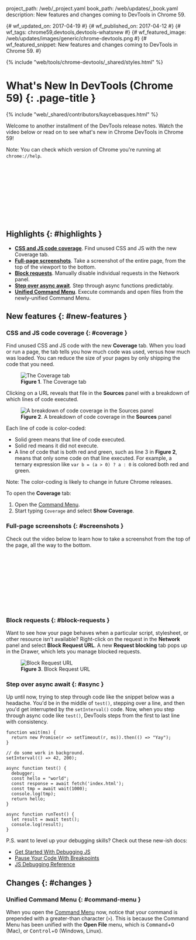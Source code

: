 project_path: /web/_project.yaml
book_path: /web/updates/_book.yaml
description: New features and changes coming to DevTools in Chrome 59.

{# wf_updated_on: 2017-04-19 #}
{# wf_published_on: 2017-04-12 #}
{# wf_tags: chrome59,devtools,devtools-whatsnew #}
{# wf_featured_image: /web/updates/images/generic/chrome-devtools.png #}
{# wf_featured_snippet: New features and changes coming to DevTools in Chrome 59. #}

{% include "web/tools/chrome-devtools/_shared/styles.html" %}

# What's New In DevTools (Chrome 59) {: .page-title }

{% include "web/_shared/contributors/kaycebasques.html" %}

Welcome to another installment of the DevTools release notes. Watch the video
below or read on to see what's new in Chrome DevTools in Chrome 59!

Note: You can check which version of Chrome you're running at `chrome://help`.

<div class="video-wrapper-full-width">
  <iframe class="devsite-embedded-youtube-video" data-video-id="4mx1m7UbBR0"
          data-autohide="1" data-showinfo="0" frameborder="0" allowfullscreen>
  </iframe>
</div>

## Highlights {: #highlights }

* [**CSS and JS code coverage**](#coverage). Find unused CSS and JS with
  the new Coverage tab.
* [**Full-page screenshots**](#screenshots). Take a screenshot of the
  entire page, from the top of the viewport to the bottom.
* [**Block requests**](#block-requests). Manually disable individual
  requests in the Network panel.
* [**Step over async await**](#async). Step through async functions predictably.
* [**Unified Command Menu**](#command-menu). Execute commands and open files
  from the newly-unified Command Menu.

## New features {: #new-features }

### CSS and JS code coverage {: #coverage }

Find unused CSS and JS code with the new **Coverage** tab. When you load or
run a page, the tab tells you how much code was used, versus how much was
loaded. You can reduce the size of your pages by only shipping the code
that you need.

<figure>
  <img src="/web/updates/images/2017/04/coverage.png"
       alt="The Coverage tab"/>
  <figcaption>
    <b>Figure 1</b>. The Coverage tab
  </figcaption>
</figure>

Clicking on a URL reveals that file in the **Sources** panel with a breakdown
of which lines of code executed.

<figure>
  <img src="/web/updates/images/2017/04/coverage-breakdown.png"
       alt="A breakdown of code coverage in the Sources panel"/>
  <figcaption>
    <b>Figure 2</b>. A breakdown of code coverage in the <b>Sources</b> panel
  </figcaption>
</figure>

Each line of code is color-coded:

* Solid green means that line of code executed.
* Solid red means it did not execute.
* A line of code that is both red and green, such as line 3 in **Figure 2**,
  means that only some code on that line executed. For example, a ternary
  expression like `var b = (a > 0) ? a : 0` is colored both red and green.

Note: The color-coding is likely to change in future Chrome releases.

To open the **Coverage** tab:

1. Open the [Command Menu][CM].
1. Start typing `Coverage` and select **Show Coverage**.

[CM]: /web/tools/chrome-devtools/ui#command-menu

### Full-page screenshots {: #screenshots }

Check out the video below to learn how to take a screenshot from the top
of the page, all the way to the bottom.

<div class="video-wrapper-full-width">
  <iframe class="devsite-embedded-youtube-video" data-video-id="r_6_9eFPhxI"
      data-autohide="1" data-showinfo="0" frameborder="0" allowfullscreen>
  </iframe>
</div>

### Block requests {: #block-requests }

Want to see how your page behaves when a particular script, stylesheet, or
other resource isn't available? Right-click on the request in the **Network**
panel and select **Block Request URL**. A new **Request blocking** tab
pops up in the Drawer, which lets you manage blocked requests.

<figure>
  <img src="/web/updates/images/2017/04/block-request-url.png"
       alt="Block Request URL"/>
  <figcaption>
    <b>Figure 3</b>. Block Request URL
  </figcaption>
</figure>

### Step over async await {: #async }

Up until now, trying to step through code like the snippet below was a
headache. You'd be in the middle of `test()`, stepping over a line, and then
you'd get interrupted by the `setInterval()` code. Now, when you step through
async code like `test()`, DevTools steps from the first to last line with
consistency.

    function wait(ms) {
      return new Promise(r => setTimeout(r, ms)).then(() => "Yay");
    }
    
    // do some work in background.
    setInterval(() => 42, 200);
    
    async function test() {
      debugger;
      const hello = "world";
      const response = await fetch('index.html');
      const tmp = await wait(1000);
      console.log(tmp);
      return hello;
    }
    
    async function runTest() {
      let result = await test();
      console.log(result);
    }

P.S. want to level up your debugging skills? Check out these new-ish docs:

* [Get Started With Debugging JS](/web/tools/chrome-devtools/javascript/)
* [Pause Your Code With Breakpoints][breakpoints]
* [JS Debugging Reference](/web/tools/chrome-devtools/javascript/reference)

[breakpoints]: /web/tools/chrome-devtools/javascript/breakpoints

## Changes {: #changes }

### Unified Command Menu {: #command-menu }

When you open the [Command Menu][CM] now, notice that your command
is prepended with a greater-than character (`>`). This is because the Command
Menu has been unified with the **Open File** menu, which is
<kbd>Command</kbd>+<kbd>O</kbd> (Mac), or <kbd>Control</kbd>+<kbd>O</kbd>
(Windows, Linux).
